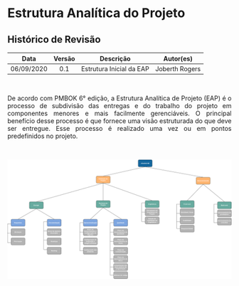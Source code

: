 # Estrutura Analítica do Projeto
</hr>

## Histórico de Revisão

|    Data    |  Versão  |        Descrição       |          Autor(es)          |
|:----------:|:--------:|:----------------------:|:---------------------------:|
| 06/09/2020 |   0.1    | Estrutura Inicial da EAP |  Joberth Rogers  |

<br>

<p style="text-align: justify;">
De acordo com PMBOK 6° edição, a Estrutura Analítica de Projeto (EAP) é o processo de subdivisão das entregas e do trabalho do projeto em componentes menores e mais facilmente gerenciáveis. O principal benefício desse processo é que fornece uma visão
estruturada do que deve ser entregue. Esse processo é realizado uma vez ou em pontos predefinidos no projeto.
</p>

<br>

![eap](./img/eap.png)